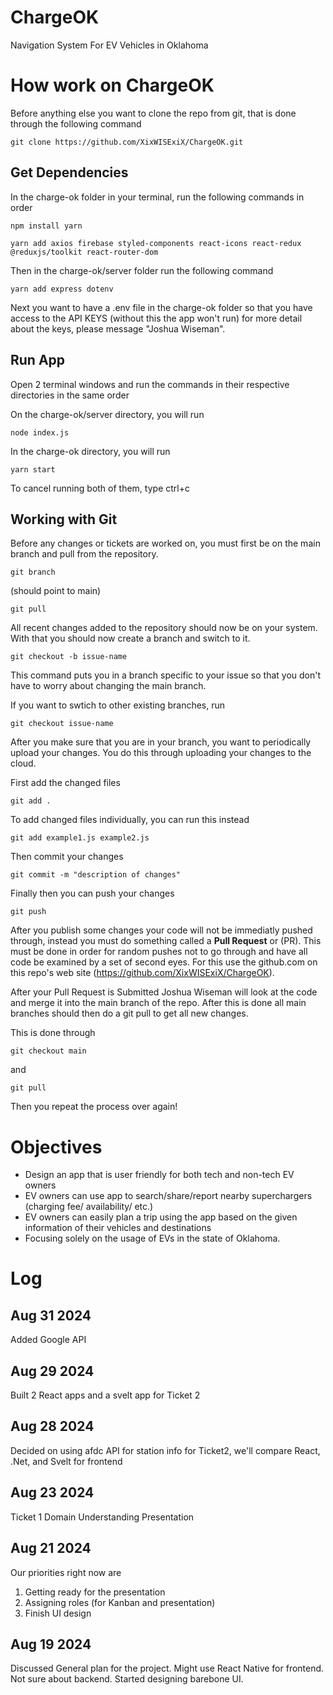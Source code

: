 # ChargeOK

Navigation System For EV Vehicles in Oklahoma

# How work on ChargeOK

Before anything else you want to clone the repo from git, that is done through the following command

```
git clone https://github.com/XixWISExiX/ChargeOK.git
```

## Get Dependencies

In the charge-ok folder in your terminal, run the following commands in order

```
npm install yarn
```

```
yarn add axios firebase styled-components react-icons react-redux @reduxjs/toolkit react-router-dom
```

Then in the charge-ok/server folder run the following command

```
yarn add express dotenv
```

Next you want to have a .env file in the charge-ok folder so that you have access to the API KEYS (without this the app won't run) for more detail about the keys, please message "Joshua Wiseman".

## Run App

Open 2 terminal windows and run the commands in their respective directories in the same order

On the charge-ok/server directory, you will run

```
node index.js
```

In the charge-ok directory, you will run

```
yarn start
```

To cancel running both of them, type ctrl+c

## Working with Git

Before any changes or tickets are worked on, you must first be on the main branch and pull from the repository.

```
git branch
```

(should point to main)

```
git pull
```

All recent changes added to the repository should now be on your system. With that you should now create a branch and switch to it.

```
git checkout -b issue-name
```

This command puts you in a branch specific to your issue so that you don't have to worry about changing the main branch.

If you want to swtich to other existing branches, run

```
git checkout issue-name
```

After you make sure that you are in your branch, you want to periodically upload your changes. You do this through uploading your changes to the cloud.

First add the changed files

```
git add .
```

To add changed files individually, you can run this instead

```
git add example1.js example2.js
```

Then commit your changes

```
git commit -m "description of changes"
```

Finally then you can push your changes

```
git push
```

After you publish some changes your code will not be immediatly pushed through, instead you must do something called a **Pull Request** or (PR). This must be done in order for random pushes not to go through and have all code be examined by a set of second eyes. For this use the github.com on this repo's web site (https://github.com/XixWISExiX/ChargeOK).

After your Pull Request is Submitted Joshua Wiseman will look at the code and merge it into the main branch of the repo. After this is done all main branches should then do a git pull to get all new changes.

This is done through

```
git checkout main
```

and

```
git pull
```

Then you repeat the process over again!

# Objectives

- Design an app that is user friendly for both tech and non-tech EV owners
- EV owners can use app to search/share/report nearby superchargers
  (charging fee/ availability/ etc.)
- EV owners can easily plan a trip using the app based on the given information
  of their vehicles and destinations
- Focusing solely on the usage of
  EVs in the state of Oklahoma.

# Log

## Aug 31 2024

Added Google API

## Aug 29 2024

Built 2 React apps and a svelt app for Ticket 2

## Aug 28 2024

Decided on using afdc API for station info
for Ticket2, we'll compare React, .Net, and Svelt for frontend

## Aug 23 2024

Ticket 1 Domain Understanding Presentation

## Aug 21 2024

Our priorities right now are

1. Getting ready for the presentation
2. Assigning roles (for Kanban and presentation)
3. Finish UI design

## Aug 19 2024

Discussed General plan for the project.
Might use React Native for frontend.
Not sure about backend.
Started designing barebone UI.
